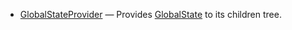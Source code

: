 - [GlobalStateProvider] &mdash; Provides
  [GlobalState] to its children tree.

<!-- Link -->
[GlobalState]: /docs/api/classes/globalstate
[GlobalStateProvider]: /docs/api/components/globalstateprovider
